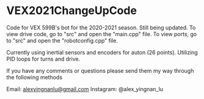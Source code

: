 # VEX2021ChangeUpCode 

Code for VEX 599B's bot for the 2020-2021 season. Still being updated. To view drive code, go to "src" and open the "main.cpp" file. To view ports, go to "src" and open the "robotconfig.cpp" file. 

Currently using inertial sensors and encoders for auton (26 points). Utilizing PID loops for turns and drive. 

If you have any comments or questions please send them my way through the following methods 

Email: alexyingnanlu@gmail.com
Instagram: @alex_yingnan_lu
